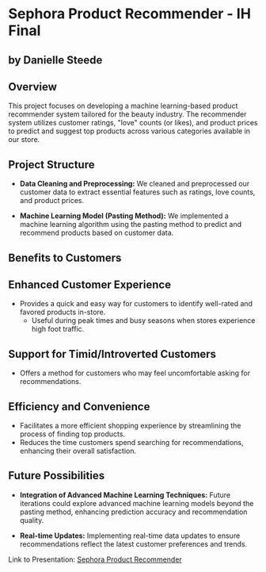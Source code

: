 # Sephora Product Recommender - IH Final
## by Danielle Steede

## Overview
This project focuses on developing a machine learning-based product recommender system tailored for the beauty industry. The recommender system utilizes customer ratings, "love" counts (or likes), and product prices to predict and suggest top products across various categories available in our store.

## Project Structure
- **Data Cleaning and Preprocessing:** We cleaned and preprocessed our customer data to extract essential features such as ratings, love counts, and product prices.
  
- **Machine Learning Model (Pasting Method):** We implemented a machine learning algorithm using the pasting method to predict and recommend products based on customer data.

## Benefits to Customers

## Enhanced Customer Experience

- Provides a quick and easy way for customers to identify well-rated and favored products in-store.
  - Useful during peak times and busy seasons when stores experience high foot traffic.

## Support for Timid/Introverted Customers

- Offers a method for customers who may feel uncomfortable asking for recommendations.

## Efficiency and Convenience

- Facilitates a more efficient shopping experience by streamlining the process of finding top products.
- Reduces the time customers spend searching for recommendations, enhancing their overall satisfaction.

## Future Possibilities
- **Integration of Advanced Machine Learning Techniques:** Future iterations could explore advanced machine learning models beyond the pasting method, enhancing prediction accuracy and recommendation quality.
  
- **Real-time Updates:** Implementing real-time data updates to ensure recommendations reflect the latest customer preferences and trends.

Link to Presentation:  [Sephora Product Recommender](https://docs.google.com/presentation/d/1UNFjWFS6vpM6ZqR-cqcCAoXFdTas6bTH9AH89xf0Gj8/edit?usp=sharing)
